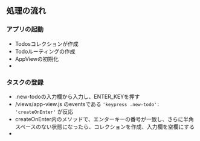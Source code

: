 ## 処理の流れ

### アプリの起動

* Todosコレクションが作成
* Todoルーティングの作成
* AppViewの初期化
*

### タスクの登録

* .new-todoの入力欄から入力し、ENTER_KEYを押す
* /views/app-view.js のeventsである `'keypress .new-todo': 'createOnEnter'` が反応
* createOnEnter内のメソッドで、エンターキーの番号が一致し、さらに半角スペースのない状態になったら、コレクションを作成、入力欄を空欄にする
*
